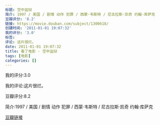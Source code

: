 ```yaml
---
标题: 空中监狱
简介: 1997 / 美国 / 剧情 动作 犯罪 / 西蒙·韦斯特 / 尼古拉斯·凯奇 约翰·库萨克
豆瓣评分: '8.2'
链接: https://movie.douban.com/subject/1300618/
创建时间: '2011-01-01 19:07:32'
我的评分: '3.0'
标签:
评论: 这片很烂。
date: 2011-01-01 19:07:32
title: 看了电影 - 空中监狱
tags: [电影]
categories: []
---
```


我的评分:3.0

我的评论:这片很烂。

豆瓣评分:8.2

简介:1997 / 美国 / 剧情 动作 犯罪 / 西蒙·韦斯特 / 尼古拉斯·凯奇 约翰·库萨克

[豆瓣链接](https://movie.douban.com/subject/1300618/)


